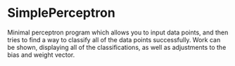 # SimplePerceptron
Minimal perceptron program which allows you to input data points, and then tries to find a way to classify all of the data points successfully. Work can be shown, displaying all of the classifications, as well as adjustments to the bias and weight vector.
